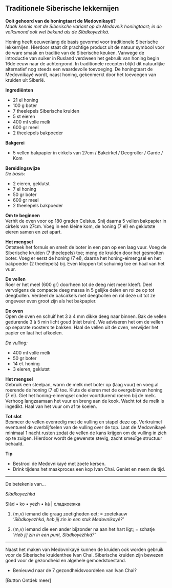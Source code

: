 ## Traditionele Siberische lekkernijen
 
**Ooit gehoord van de honingtaart de Medovnikayé?** <br> 
_Maak kennis met de Siberische variant op de Medovnik honingtaart; in de volksmond ook wel bekend als de Slàdkoyezhká._

Honing heeft eeuwenlang de basis gevormd voor traditionele Siberische lekkernijen. Hierdoor staat dit prachtige product uit de natuur symbool voor de ware smaak en traditie van de Siberische keuken. Vanwege de introductie van suiker in Rusland verdween het gebruik van honing begin 16de eeuw naar de achtergrond. In traditionele recepten blijkt dit natuurlijke alternatief nog steeds een waardevolle toevoeging. De honingtaart de Medovnikayé wordt, naast honing, gekenmerkt door het toevoegen van kruiden uit Siberië.

**Ingrediënten** <br>
* 21 el honing
* 100 g boter
* 7 theelepels Siberische kruiden 
* 5 st eieren
* 400 ml volle melk
* 600 gr meel
* 2 theelepels bakpoeder

**Bakgerei** <br>
* 5 vellen bakpapier in cirkels van 27cm / Bakcirkel / Deegroller / Garde / Kom

**Bereidingswijze**<br>
_De basis:_ <br>
* 2 eieren, geklutst
* 7 el honing
* 50 gr boter
* 600 gr meel
* 2 theelepels bakpoeder

**Om te beginnen** <br>
Verhit de oven voor op 180 graden Celsius. Snij daarna 5 vellen bakpapier in cirkels van 27cm. Voeg in een kleine kom, de honing (7 el) en geklutste eieren samen en zet apart. 

**Het mengsel** <br>
Ontsteek het fornuis en smelt de boter in een pan op een laag vuur. Voeg de Siberische kruiden (7 theelepels) toe; meng de kruiden door het gesmolten boter. Voeg er eerst de honing (7 el), daarna het honing-eimengsel en het bakpoeder (2 theelepels) bij. Even kloppen tot schuimig toe en haal van het vuur. 

**De vellen** <br>
Roer er het meel (600 gr) doorheen tot de deeg niet meer kleeft. Deel vervolgens de compacte deeg massa in 5 gelijke delen en rol ze op tot deegbollen. Verdeel de bakcirkels met deegbollen en rol deze uit tot ze ongeveer even groot zijn als het bakpapier.  

**De oven** <br>
Open de oven en schuif het 3 à 4 mm dikke deeg naar binnen. Bak de vellen gedurende 3 à 5 min licht goud (niet bruin). We adviseren het om de vellen op separate roosters te bakken. Haal de vellen uit de oven, verwijder het papier en laat het afkoelen. 

_De vulling:_ <br>
* 400 ml volle melk
* 50 gr boter
* 14 el. honing
* 3 eieren, geklutst

**Het mengsel** <br>
Gebruik een steelpan, warm de melk met boter op (laag vuur) en voeg al roerende de honing (7 el) toe. Kluts de eieren met de overgebleven honing (7 el). Giet het honing-eimengsel onder voortdurend roeren bij de melk. Verhoog langzaamaan het vuur en breng aan de kook. Wacht tot de melk is ingedikt. Haal van het vuur om af te koelen. 

**Tot slot** <br>
Besmeer de vellen evenredig met de vulling en stapel deze op. Verkruimel eventueel de overblijfselen van de vulling over de top. Laat de Medovnikayé minimaal 1 nacht rusten zodat de vellen de kans krijgen om de vulling in zich op te zuigen. Hierdoor wordt de gewenste stevig, zacht smeuïge structuur behaald. 

**Tip** <br>
* Bestrooi de Medovnikayé met zoete kersen. 
* Drink tijdens het maakproces een kop Ivan Chai. Geniet en neem de tijd. 

---------------------------------------------

De betekenis van…

_*Slàdkoyezhká*_

Slàd • ko • yezh • ká | сладкоежка

1.	(m,v) iemand die graag zoetigheden eet; = zoetekauw <br>
_’Slàdkoyezhká, heb jij zin in een stuk Medovnikayé?’_


2. (m,v) iemand die een ander bijzonder na aan het hart ligt; = schatje <br>
_’Heb jij zin in een punt, Slàdkoyezhká?’_

---------------------------------------------


Naast het maken van Medovnikayé kunnen de kruiden ook worden gebruik voor de Siberische kruidenthee Ivan Chai. Siberische kruiden zijn bewezen goed voor de gezondheid en algehele gemoedstoestand. 

* Benieuwd naar de 7 gezondheidsvoordelen van Ivan Chai?

[Button Ontdek meer]
